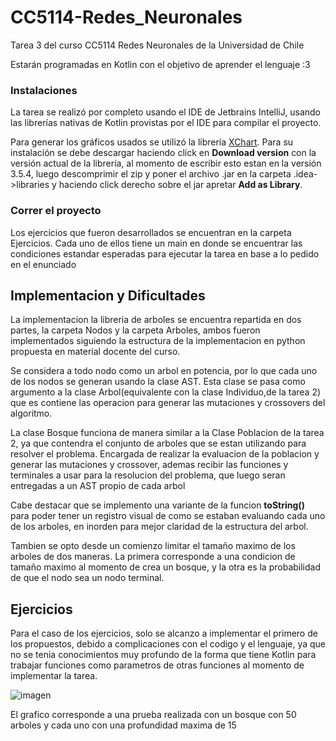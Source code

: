 # CC5114-Redes_Neuronales
Tarea 3 del curso CC5114 Redes Neuronales de la Universidad de Chile

Estarán programadas en Kotlin con el objetivo de aprender el lenguaje :3

### Instalaciones
La tarea se realizó por completo usando el IDE de Jetbrains IntelliJ, usando las librerías nativas de Kotlin provistas 
por el IDE para compilar el proyecto.

Para generar los gráficos usados se utilizó la librería [XChart](https://knowm.org/open-source/XChart/). Para su instalación
se debe descargar haciendo click en __Download version__ con la versión actual de la librería, al momento de escribir 
esto estan en la versión 3.5.4, luego descomprimir el zip y poner el archivo .jar en la carpeta .idea->libraries y haciendo click 
derecho sobre el jar apretar __Add as Library__.

### Correr el proyecto
Los ejercicios que fueron desarrollados se encuentran en la carpeta Ejercicios. Cada uno
de ellos tiene un main en donde se encuentrar las condiciones estandar esperadas para
ejecutar la tarea en base a lo pedido en el enunciado

## Implementacion y Dificultades
La implementacion la libreria de arboles se encuentra repartida en dos partes, la
carpeta Nodos y la carpeta Arboles, ambos fueron implementados siguiendo la estructura
 de la implementacion en python propuesta en material docente del curso. 
 
 Se considera a todo nodo como un arbol en potencia, por lo que cada uno de los nodos
 se generan usando la clase AST. Esta clase se pasa como argumento a la clase Arbol(equivalente
 con la clase Individuo,de la tarea 2) que es contiene las operacion para generar las mutaciones
 y crossovers del algoritmo.
 
 La clase Bosque funciona de manera similar a la Clase Poblacion de la tarea 2, ya 
 que contendra el conjunto de arboles que se estan utilizando para resolver el problema.
 Encargada de realizar la evaluacion de la poblacion y generar las mutaciones y crossover, ademas
 recibir las funciones y terminales a usar para la resolucion del problema, que luego seran
 entregadas a un AST propio de cada arbol
 
 Cabe destacar que se implemento una variante de la funcion __toString()__ para poder tener
 un registro visual de como se estaban evaluando cada uno de los arboles, en inorden para mejor
 claridad de la estructura del arbol.
  
  Tambien se opto desde un comienzo limitar el tamaño maximo de
 los arboles de dos maneras. La primera corresponde a una condicion de tamaño maximo al momento de crea
 un bosque, y la otra es la probabilidad de que el nodo sea un nodo terminal. 
 
 
## Ejercicios
 Para el caso de los ejercicios, solo se alcanzo a implementar el primero de los propuestos,
 debido a complicaciones con el codigo y el lenguaje, ya que no se tenia conocimientos muy
 profundo de la forma que tiene Kotlin para trabajar funciones como parametros de otras funciones
 al momento de implementar la tarea.
 
 
  ![imagen](/Assets/maravillosa.jpg "Ejercicio 1")
 
 El grafico corresponde a una prueba realizada con un bosque con 50 arboles y cada uno
 con una profundidad maxima de 15
 
 
